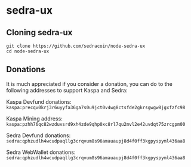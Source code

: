 # sedra-ux

## Cloning sedra-ux

```
git clone https://github.com/sedracoin/node-sedra-ux
cd node-sedra-ux
```

## Donations

It is much appreciated if you consider a donation, you can do to the
following addresses to support Kaspa and Sedra:

Kaspa Devfund donations: `kaspa:precqv0krj3r6uyyfa36ga7s0u9jct0v4wg8ctsfde2gkrsgwgw8jgxfzfc98`

Kaspa Mining address: `kaspa:pzhh76qc82wzduvsrd9xh4zde9qhp0xc8rl7qu2mvl2e42uvdqt75zrcgpm00`

Sedra Devfund donations: `sedra:qphzudlh4wcudpaqllg3crqvum8s96amauaupj8d4f0ff3kgpyspyml436aa8`

Sedra WebWallet donations: `sedra:qphzudlh4wcudpaqllg3crqvum8s96amauaupj8d4f0ff3kgpyspyml436aa8`
